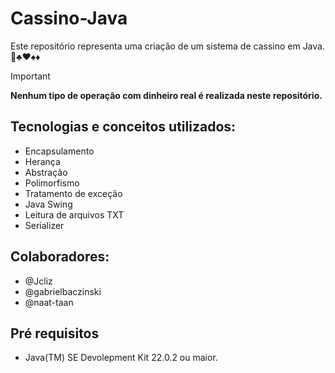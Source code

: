 # Cassino-Java

Este repositório representa uma criação de um sistema de cassino em Java. :slot_machine::clubs::hearts::spades::diamonds:

> [!IMPORTANT]
>**Nenhum tipo de operação com dinheiro real é realizada neste repositório.**

## Tecnologias e conceitos utilizados:
- Encapsulamento
- Herança
- Abstração
- Polimorfismo
- Tratamento de exceção
- Java Swing
- Leitura de arquivos TXT
- Serializer 

## Colaboradores:
- @Jcliz
- @gabrielbaczinski
- @naat-taan

## Pré requisitos
- Java(TM) SE Devolepment Kit 22.0.2 ou maior.
